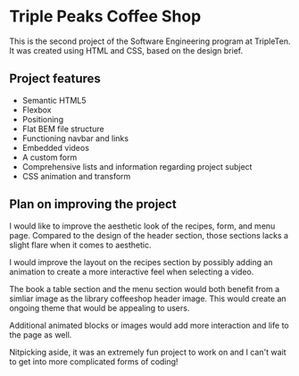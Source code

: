 # Triple Peaks Coffee Shop

This is the second project of the Software Engineering program at TripleTen. It was created using HTML and CSS, based on the design brief.

## Project features

- Semantic HTML5
- Flexbox
- Positioning
- Flat BEM file structure
- Functioning navbar and links
- Embedded videos
- A custom form
- Comprehensive lists and information regarding project subject
- CSS animation and transform

## Plan on improving the project

I would like to improve the aesthetic look of the recipes, form, and menu page. Compared to the design of the header section, those sections lacks a slight flare when it comes to aesthetic.

I would improve the layout on the recipes section by possibly adding an animation to create a more interactive feel when selecting a video.

The book a table section and the menu section would both benefit from a simliar image as the library coffeeshop header image. This would create an ongoing theme that would be appealing to users.

Additional animated blocks or images would add more interaction and life to the page as well.

Nitpicking aside, it was an extremely fun project to work on and I can't wait to get into more complicated forms of coding!
